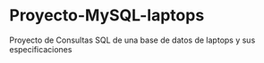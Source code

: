 # Proyecto-MySQL-laptops
Proyecto de Consultas SQL de una base de datos de laptops y sus especificaciones

